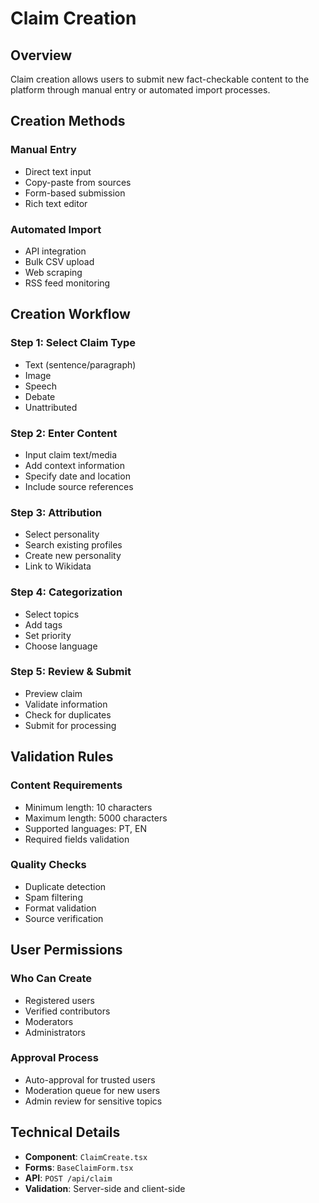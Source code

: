 # Claim Creation

## Overview
Claim creation allows users to submit new fact-checkable content to the platform through manual entry or automated import processes.

## Creation Methods

### Manual Entry
- Direct text input
- Copy-paste from sources
- Form-based submission
- Rich text editor

### Automated Import
- API integration
- Bulk CSV upload
- Web scraping
- RSS feed monitoring

## Creation Workflow

### Step 1: Select Claim Type
- Text (sentence/paragraph)
- Image
- Speech
- Debate
- Unattributed

### Step 2: Enter Content
- Input claim text/media
- Add context information
- Specify date and location
- Include source references

### Step 3: Attribution
- Select personality
- Search existing profiles
- Create new personality
- Link to Wikidata

### Step 4: Categorization
- Select topics
- Add tags
- Set priority
- Choose language

### Step 5: Review & Submit
- Preview claim
- Validate information
- Check for duplicates
- Submit for processing

## Validation Rules

### Content Requirements
- Minimum length: 10 characters
- Maximum length: 5000 characters
- Supported languages: PT, EN
- Required fields validation

### Quality Checks
- Duplicate detection
- Spam filtering
- Format validation
- Source verification

## User Permissions

### Who Can Create
- Registered users
- Verified contributors
- Moderators
- Administrators

### Approval Process
- Auto-approval for trusted users
- Moderation queue for new users
- Admin review for sensitive topics

## Technical Details
- **Component**: `ClaimCreate.tsx`
- **Forms**: `BaseClaimForm.tsx`
- **API**: `POST /api/claim`
- **Validation**: Server-side and client-side